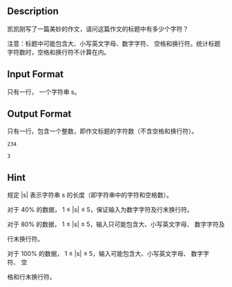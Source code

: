 ## Description

<p>凯凯刚写了一篇美妙的作文，请问这篇作文的标题中有多少个字符？</p><p>注意：标题中可能包含大、小写英文字母、数字字符、 空格和换行符。统计标题字符数时，空格和换行符不计算在内。</p>

## Input Format

<p>只有一行， 一个字符串 s。<br /></p>

## Output Format

<p>只有一行，包含一个整数，即作文标题的字符数（不含空格和换行符）。<br /></p>

```input1
234
```
```output1
3
```
## Hint

<p>规定 |s| 表示字符串 s 的长度（即字符串中的字符和空格数）。</p><p>对于 40% 的数据， 1 ≤ |s| ≤ 5，保证输入为数字字符及行末换行符。</p><p>对于 80% 的数据， 1 ≤ |s| ≤ 5，输入只可能包含大、小写英文字母、 数字字符及</p><p>行末换行符。</p><p>对于 100% 的数据， 1 ≤ |s| ≤ 5，输入可能包含大、小写英文字母、 数字字符、 空</p><p>格和行末换行符。</p>
